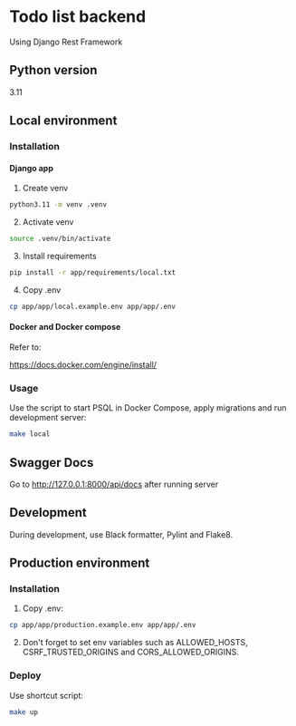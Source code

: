 # Todo list backend

Using Django Rest Framework

## Python version
3.11

## Local environment
### Installation
#### Django app
1. Create venv
```bash
python3.11 -m venv .venv
```

2. Activate venv
```bash
source .venv/bin/activate
```

3. Install requirements
```bash
pip install -r app/requirements/local.txt
```

4. Copy .env
```bash
cp app/app/local.example.env app/app/.env
```

#### Docker and Docker compose
Refer to:

https://docs.docker.com/engine/install/

### Usage

Use the script to start PSQL in Docker Compose, apply migrations and run development server:
```bash
make local
```

## Swagger Docs
Go to http://127.0.0.1:8000/api/docs after running server

## Development

During development, use Black formatter, Pylint and Flake8.

## Production environment

### Installation
1. Copy .env:
```bash
cp app/app/production.example.env app/app/.env
```

2. Don't forget to set env variables such as ALLOWED_HOSTS, CSRF_TRUSTED_ORIGINS and CORS_ALLOWED_ORIGINS.

### Deploy
Use shortcut script:
```bash
make up
```
